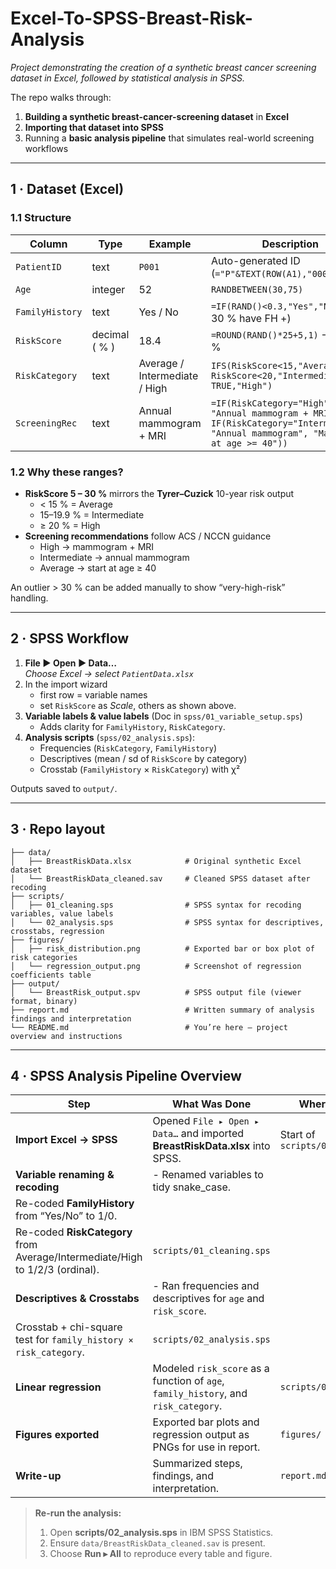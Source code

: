 # Excel-To-SPSS-Breast-Risk-Analysis

_Project demonstrating the creation of a synthetic breast cancer screening dataset in Excel, followed by statistical analysis in SPSS._

The repo walks through:

1. **Building a synthetic breast-cancer-screening dataset** in **Excel**
2. **Importing that dataset into SPSS**
3. Running a **basic analysis pipeline** that simulates real-world screening workflows

---

## 1 · Dataset (Excel)

### 1.1 Structure

| Column | Type | Example | Description |
|--------|------|---------|-------------|
| `PatientID` | text | `P001` | Auto-generated ID (`="P"&TEXT(ROW(A1),"000")`) |
| `Age` | integer | 52 | `RANDBETWEEN(30,75)` |
| `FamilyHistory` | text | Yes / No | `=IF(RAND()<0.3,"Yes","No")` (≈ 30 % have FH +) |
| `RiskScore` | decimal ( % ) | 18.4 | `=ROUND(RAND()*25+5,1)` → 5 – 30 % |
| `RiskCategory` | text | Average / Intermediate / High | `IFS(RiskScore<15,"Average", RiskScore<20,"Intermediate", TRUE,"High")` |
| `ScreeningRec` | text | Annual mammogram + MRI | `=IF(RiskCategory="High", "Annual mammogram + MRI", IF(RiskCategory="Intermediate", "Annual mammogram", "Mammogram at age >= 40"))` |

### 1.2 Why these ranges?

* **RiskScore 5 – 30 %** mirrors the **Tyrer–Cuzick** 10-year risk output  
  * < 15 % = Average  
  * 15–19.9 % = Intermediate  
  * ≥ 20 % = High  
* **Screening recommendations** follow ACS / NCCN guidance  
  * High → mammogram + MRI  
  * Intermediate → annual mammogram  
  * Average → start at age ≥ 40

An outlier > 30 % can be added manually to show “very-high-risk” handling.

---

## 2 · SPSS Workflow

1. **File ▶ Open ▶ Data…**  
   *Choose Excel → select `PatientData.xlsx`*
2. In the import wizard  
   * first row = variable names  
   * set `RiskScore` as _Scale_, others as shown above.
3. **Variable labels & value labels** (Doc in `spss/01_variable_setup.sps`)  
   * Adds clarity for `FamilyHistory`, `RiskCategory`.
4. **Analysis scripts** (`spss/02_analysis.sps`):  
   * Frequencies (`RiskCategory`, `FamilyHistory`)  
   * Descriptives (mean / sd of `RiskScore` by category)  
   * Crosstab (`FamilyHistory` × `RiskCategory`) with χ²

Outputs saved to `output/`.

---

## 3 · Repo layout

```
├── data/
│   ├── BreastRiskData.xlsx            # Original synthetic Excel dataset
│   └── BreastRiskData_cleaned.sav     # Cleaned SPSS dataset after recoding
├── scripts/
│   ├── 01_cleaning.sps                # SPSS syntax for recoding variables, value labels
│   └── 02_analysis.sps                # SPSS syntax for descriptives, crosstabs, regression
├── figures/
│   ├── risk_distribution.png          # Exported bar or box plot of risk categories
│   └── regression_output.png          # Screenshot of regression coefficients table
├── output/
│   └── BreastRisk_output.spv          # SPSS output file (viewer format, binary)
├── report.md                          # Written summary of analysis findings and interpretation
└── README.md                          # You’re here — project overview and instructions
```

---

## 4 · SPSS Analysis Pipeline Overview

| Step                     | What Was Done                                                                                                                                  | Where Captured                |
|--------------------------|-------------------------------------------------------------------------------------------------------------------------------------------------|-------------------------------|
| **Import Excel → SPSS** | Opened `File ▸ Open ▸ Data…` and imported **BreastRiskData.xlsx** into SPSS.                                                                  | Start of `scripts/01_cleaning.sps` |
| **Variable renaming & recoding** | - Renamed variables to tidy snake_case.  
| Re-coded **FamilyHistory** from “Yes/No” to 1/0.  
| Re-coded **RiskCategory** from Average/Intermediate/High to 1/2/3 (ordinal). | `scripts/01_cleaning.sps`     |
| **Descriptives & Crosstabs** | - Ran frequencies and descriptives for `age` and `risk_score`.  
| Crosstab + chi-square test for `family_history × risk_category`.                            | `scripts/02_analysis.sps`     |
| **Linear regression**    | Modeled `risk_score` as a function of `age`, `family_history`, and `risk_category`.                                                          | `scripts/02_analysis.sps`     |
| **Figures exported**     | Exported bar plots and regression output as PNGs for use in report.                                                                          | `figures/`                    |
| **Write-up**             | Summarized steps, findings, and interpretation.                                                                                              | `report.md`                   |


> **Re-run the analysis:**  
> 1. Open **scripts/02_analysis.sps** in IBM SPSS Statistics.  
> 2. Ensure `data/BreastRiskData_cleaned.sav` is present.  
> 3. Choose **Run ▸ All** to reproduce every table and figure.
